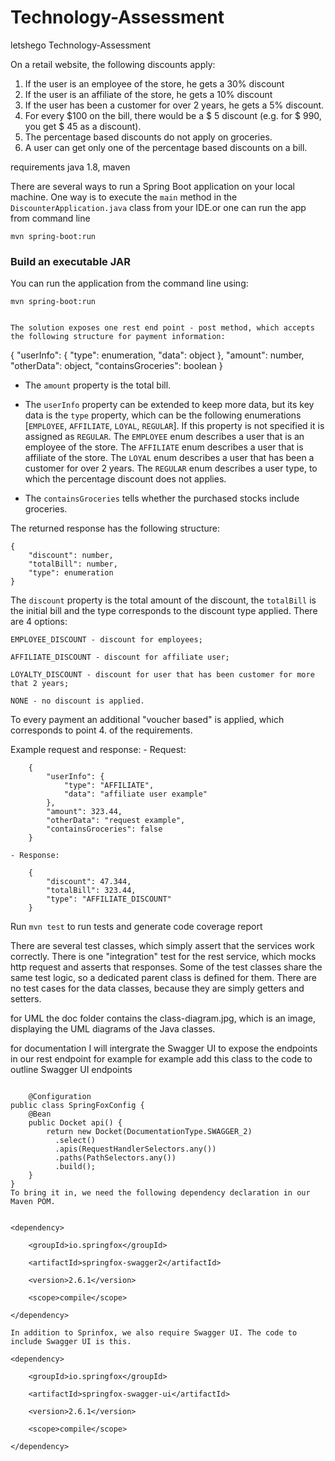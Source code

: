 # Technology-Assessment
letshego Technology-Assessment

On a retail website, the following discounts apply:
1. If the user is an employee of the store, he gets a 30% discount
2. If the user is an affiliate of the store, he gets a 10% discount
3. If the user has been a customer for over 2 years, he gets a 5% discount.
4. For every $100 on the bill, there would be a $ 5 discount (e.g. for $ 990, you get $ 45
as a discount).
5. The percentage based discounts do not apply on groceries.
6. A user can get only one of the percentage based discounts on a bill.

requirements 
java 1.8,
maven 

There are several ways to run a Spring Boot application on your local machine. One way is to execute the `main` method in the `DiscounterApplication.java` class from your IDE.or one can run the app from command line
```shell
mvn spring-boot:run
```

### Build an executable JAR
You can run the application from the command line using:
```
mvn spring-boot:run


The solution exposes one rest end point - post method, which accepts the following structure for payment information:
```
{
	"userInfo": {
		"type": enumeration,
		"data": object
	},
	"amount": number,
	"otherData": object,
	"containsGroceries": boolean
}
- The `amount` property is the total bill.

- The `userInfo` property can be extended to keep more data, but its key data is the `type` property, which can be the following enumerations [`EMPLOYEE`, `AFFILIATE`, `LOYAL`, `REGULAR`]. If this property is not specified it is assigned as `REGULAR`.
    The `EMPLOYEE` enum describes a user that is an employee of the store.
    The `AFFILIATE` enum describes a user that is affiliate of the store.
    The `LOYAL` enum describes a user that has been a customer for over 2 years.
    The `REGULAR` enum describes a user type, to which the percentage discount does not applies.

- The `containsGroceries` tells whether the purchased stocks include groceries.

The returned response has the following structure:
```
{
    "discount": number,
    "totalBill": number,
    "type": enumeration
}
```

The `discount` property is the total amount of the discount, the `totalBill` is the initial bill and the type corresponds to the discount type applied.
There are 4 options:

    EMPLOYEE_DISCOUNT - discount for employees;

    AFFILIATE_DISCOUNT - discount for affiliate user;

    LOYALTY_DISCOUNT - discount for user that has been customer for more that 2 years;

    NONE - no discount is applied.

To every payment an additional "voucher based" is applied, which corresponds to point 4. of the requirements.

Example request and response:
    - Request:
```
    {
        "userInfo": {
            "type": "AFFILIATE",
            "data": "affiliate user example"
        },
        "amount": 323.44,
        "otherData": "request example",
        "containsGroceries": false
    }
```
    - Response:
```
    {
        "discount": 47.344,
        "totalBill": 323.44,
        "type": "AFFILIATE_DISCOUNT"
    }
```
Run `mvn test` to run tests and generate code coverage report

There are several test classes, which simply assert that the services work correctly. There is one "integration" test for the rest service, which mocks http request and asserts that responses. Some of the test classes share the same test logic, so a dedicated parent class is defined for them.
There are no test cases for the data classes, because they are simply getters and setters.
 
 for UML the doc folder contains the class-diagram.jpg, which is an image, displaying the UML diagrams of the Java classes.


for documentation I will intergrate the Swagger UI to expose the endpoints in our rest endpoint for example for example add this class to the code to outline Swagger UI endpoints
 

```

	@Configuration
public class SpringFoxConfig {                                    
    @Bean
    public Docket api() { 
        return new Docket(DocumentationType.SWAGGER_2)  
          .select()                                  
          .apis(RequestHandlerSelectors.any())              
          .paths(PathSelectors.any())                          
          .build();                                           
    }
}
To bring it in, we need the following dependency declaration in our Maven POM.


<dependency>

    <groupId>io.springfox</groupId>

    <artifactId>springfox-swagger2</artifactId>

    <version>2.6.1</version>

    <scope>compile</scope>

</dependency>

In addition to Sprinfox, we also require Swagger UI. The code to include Swagger UI is this.

<dependency>

    <groupId>io.springfox</groupId>

    <artifactId>springfox-swagger-ui</artifactId>

    <version>2.6.1</version>

    <scope>compile</scope>

</dependency>




